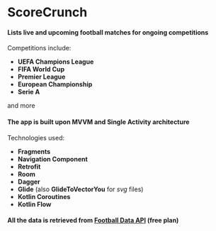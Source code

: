 # ScoreCrunch

#### Lists live and upcoming football matches for ongoing competitions

Competitions include:
* __UEFA Champions League__
* __FIFA World Cup__
* __Premier League__
* __European Championship__
* __Serie A__

and more

#### The app is built upon MVVM and Single Activity architecture

Technologies used:
* __Fragments__
* __Navigation Component__
* __Retrofit__
* __Room__
* __Dagger__
* __Glide__ (also __GlideToVectorYou__ for *svg* files)
* __Kotlin Coroutines__
* __Kotlin Flow__

#### All the data is retrieved from [Football Data API](https://www.football-data.org) (free plan)
